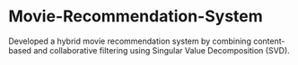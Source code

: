 # Movie-Recommendation-System
Developed a hybrid movie recommendation system by combining content-based and collaborative filtering using Singular Value Decomposition (SVD).
